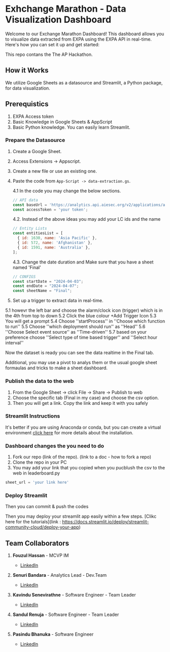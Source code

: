 # Exhchange Marathon - Data Visualization Dashboard

Welcome to our Exchange Marathon Dashboard! This dashboard allows you to visualize data extracted from EXPA using the EXPA API in real-time. Here's how you can set it up and get started:

This repo contans the The AP Hackathon.

## How it Works

We utilize Google Sheets as a datasource and Streamlit, a Python package, for data visualization.

## Prerequistics
1. EXPA Access token
2. Basic Knowledge in Google Sheets & AppScript
3. Basic Python knowledge. You can easily learn Streamlit.

### Prepare the Datasource

1. Create a Google Sheet.
2. Access Extensions -> Appscript.
3. Create a new file or use an existing one.
4. Paste the code from `App-Script -> data-extraction.gs`.

    4.1 In the code you may change the below sections.

   ```javascript
   // API data
   const baseUrl = 'https://analytics.api.aiesec.org/v2/applications/analyze';
   const accessToken = 'your token';
   ```
    4.2. Instead of the above ideas you may add your LC ids and the name

   ```javascript
   // Entity Lists
   const entitiesList = [
     { id: 1630, name: 'Asia Pacific' },
     { id: 572, name: 'Afghanistan' },
     { id: 1591, name: 'Australia' },
   ];
   ```
   4.3. Change the date duration and Make sure that you have a sheet named 'Final'
   ```javascript
   // CONFIGS
   const startDate = "2024-04-03";
   const endDate = "2024-04-07";
   const sheetName = "Final";
    ```

5. Set up a trigger to extract data in real-time.

5.1 howevr the left bar and choose the alarm/clock icon (trigger) which is in the 4th from top to down
5.2 Click the blue colour +Add Trigger Icon
5.3 You will get a prompt
5.4 Choose ''startProcess'' in ''Choose which function to run''
5.5 Choose ''which deployment should run'' as ''Head''
5.6 ''Choose Select event source'' as ''Time-driven''
5.7 based on your preference choose ''Select type of time based trigger'' and ''Select hour interval''

Now the dataset is ready you can see the data realtime in the Final tab.

Additional, you may use a pivot to analys them or the usual google sheet formaulas and tricks to make a sheet dashboard.

### Publish the data to the web

1. From the Google Sheet -> click File -> Share -> Publish to web
2. Choose the specific tab (Final in my case) and choose the csv option.
3. Then you will get a link. Copy the link and keep it with you safely

### Streamlit Instructions

It's better if you are using Anaconda or conda, but you can create a virtual environment [click here](https://docs.streamlit.io/get-started/installation) for more details about the installation.

### Dashboard changes the you need to do

1. Fork our repo (link of the repo). (link to a doc - how to fork a repo)
2. Clone the repo in your PC
3. You may add your link that you copied when you pucblush the csv to the web in leaderboard.py
```python
sheet_url = 'your link here'
```

### Deploy Streamlit

Then you can commit & push the codes

Then you may deploy your streamlit app easily within a few steps. [Clikc here for the tutorials](link : https://docs.streamlit.io/deploy/streamlit-community-cloud/deploy-your-app)


## Team Collaborators

1. **Fouzul Hassan** - MCVP IM
   - [LinkedIn](https://www.linkedin.com/in/fouzul-hassan/)
   
2. **Senuri Bandara** - Analytics Lead - Dev.Team
   - [LinkedIn](https://www.linkedin.com/in/senuri-bandara/)
   
3. **Kavindu Senevirathne** - Software Engineer - Team Leader 
   - [LinkedIn](https://www.linkedin.com/in/kavindu-senevirathne/)

4. **Sandul Renuja** - Software Engineer - Team Leader 
   - [LinkedIn](https://www.linkedin.com/in/sandulr/)
   
5. **Pasindu Bhanuka** - Software Engineer
   - [LinkedIn](https://www.linkedin.com/in/pasindu-bhanuka-/)
